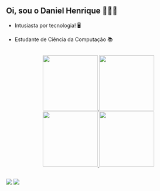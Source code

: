 ## Oi, sou o Daniel Henrique 🙋🏼‍♂️

- Intusiasta por tecnologia! 🖥️

- Estudante de Ciência da Computação 📚

##

<div align="center">
  <a href="https://github.com/Daniel-H-Silva">
  <img height="150em" src="https://github-readme-stats-sigma-five.vercel.app/api?username=Daniel-H-Silva&show_icons=true&theme=cobalt&include_all_commits=true&count_private=true"/>
  <img height="150em" src="https://github-readme-stats.vercel.app/api/top-langs/?username=Daniel-H-Silva&layout=cobalt&langs_count=7&theme=cobalt"/>
</div>
  
<div align="center">
  <a href="https://github.com/Daniel-H-Silva">
    <img height="150em" src="https://github-readme-stats.vercel.app/api?username=Daniel-H-Silva&count_private=true&include_all_commits=true&show_icons=true&theme=dracula&hide_border=false&show_owner=true"/>
    <img height="150em" src="https://github-readme-stats.vercel.app/api/top-langs/?username=Daniel-H-Silva&theme=dracula&hide_border=false&&layout=compact"/>
  </a>
</div>
  
  ##
  
  <div> 
  <a href="https://www.linkedin.com/in/daniel-henrique-silva-aa142b200/" target="_blank"><img src="https://img.shields.io/badge/-LinkedIn-%230077B5?style=for-the-badge&logo=linkedin&logoColor=white" target="_blank"></a>
  <a href="https://www.linkedin.com/in/daniel-henrique-silva-aa142b200/" target="_blank"><img src="https://img.shields.io/badge/Gmail-D14836?style=for-the-badge&logo=gmail&logoColor=white" target="_blank"></a>
</div>
